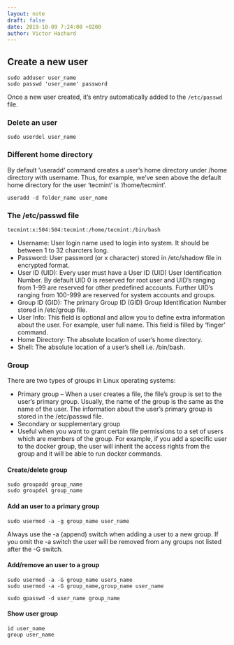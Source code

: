 ```yaml
---
layout: note
draft: false
date: 2019-10-09 7:24:00 +0200
author: Victor Hachard
---
```


## Create a new user

```
sudo adduser user_name
sudo passwd 'user_name' password
```

Once a new user created, it’s entry automatically added to the `/etc/passwd` file.

### Delete an user

```
sudo userdel user_name
```

### Different home directory

By default ‘useradd‘ command creates a user’s home directory under /home directory with username. Thus, for example, we’ve seen above the default home directory for the user ‘tecmint‘ is ‘/home/tecmint‘.

```
useradd -d folder_name user_name
```

### The /etc/passwd file

```
tecmint:x:504:504:tecmint:/home/tecmint:/bin/bash
```

-   Username: User login name used to login into system. It should be between 1 to 32 charcters long.
-   Password: User password (or x character) stored in /etc/shadow file in encrypted format.
-   User ID (UID): Every user must have a User ID (UID) User Identification Number. By default UID 0 is reserved for root user and UID’s ranging from 1-99 are reserved for other predefined accounts. Further UID’s ranging from 100-999 are reserved for system accounts and groups.
-   Group ID (GID): The primary Group ID (GID) Group Identification Number stored in /etc/group file.
-   User Info: This field is optional and allow you to define extra information about the user. For example, user full name. This field is filled by ‘finger’ command.
-   Home Directory: The absolute location of user’s home directory.
-   Shell: The absolute location of a user’s shell i.e. /bin/bash.

### Group

There are two types of groups in Linux operating systems:

-   Primary group – When a user creates a file, the file’s group is set to the user’s primary group. Usually, the name of the group is the same as the name of the user. The information about the user’s primary group is stored in the /etc/passwd file.
-   Secondary or supplementary group
-   Useful when you want to grant certain file permissions to a set of users which are members of the group. For example, if you add a specific user to the docker group, the user will inherit the access rights from the group and it will be able to run docker commands.

#### Create/delete group

```
sudo groupadd group_name
sudo groupdel group_name
```

#### Add an user to a primary group

```
sudo usermod -a -g group_name user_name
```

Always use the -a (append) switch when adding a user to a new group. If you omit the -a switch the user will be removed from any groups not listed after the -G switch.

#### Add/remove an user to a group

```
sudo usermod -a -G group_name users_name
sudo usermod -a -G group_name,group_name user_name
```

```
sudo gpasswd -d user_name group_name
```

#### Show user group

```
id user_name
group user_name
```
